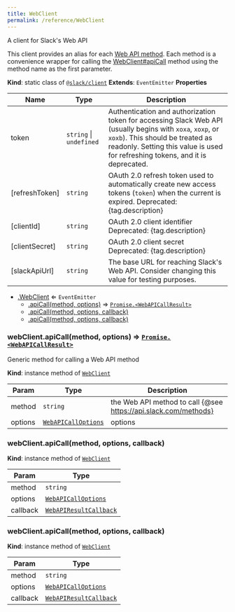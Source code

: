 ```yaml
---
title: WebClient
permalink: /reference/WebClient
---
```

A client for Slack's Web API

This client provides an alias for each [Web API method](https://api.slack.com/methods). Each method is
a convenience wrapper for calling the [WebClient#apiCall](WebClient#apiCall) method using the method name as the first parameter.

**Kind**: static class of [<code>@slack/client</code>](#module_@slack/client)
**Extends**: <code>EventEmitter</code>
**Properties**

| Name | Type | Description |
| --- | --- | --- |
| token | <code>string</code> \| <code>undefined</code> | Authentication and authorization token for accessing Slack Web API (usually begins with `xoxa`, `xoxp`, or `xoxb`). This should be treated as readonly. Setting this value is used for refreshing tokens, and it is deprecated. |
| [refreshToken] | <code>string</code> | OAuth 2.0 refresh token used to automatically create new access tokens (`token`) when the current is expired. Deprecated: {tag.description} |
| [clientId] | <code>string</code> | OAuth 2.0 client identifier Deprecated: {tag.description} |
| [clientSecret] | <code>string</code> | OAuth 2.0 client secret Deprecated: {tag.description} |
| [slackApiUrl] | <code>string</code> | The base URL for reaching Slack's Web API. Consider changing this value for testing purposes. |


* [.WebClient](#module_@slack/client.WebClient) ⇐ <code>EventEmitter</code>
    * [.apiCall(method, options)](#module_@slack/client.WebClient+apiCall) ⇒ [<code>Promise.&lt;WebAPICallResult&gt;</code>](#module_@slack/client.WebAPICallResult)
    * [.apiCall(method, options, callback)](#module_@slack/client.WebClient+apiCall)
    * [.apiCall(method, options, callback)](#module_@slack/client.WebClient+apiCall)

<a name="module_@slack/client.WebClient+apiCall"></a>

### webClient.apiCall(method, options) ⇒ [<code>Promise.&lt;WebAPICallResult&gt;</code>](#module_@slack/client.WebAPICallResult)
Generic method for calling a Web API method

**Kind**: instance method of [<code>WebClient</code>](#module_@slack/client.WebClient)

| Param | Type | Description |
| --- | --- | --- |
| method | <code>string</code> | the Web API method to call {@see https://api.slack.com/methods} |
| options | [<code>WebAPICallOptions</code>](#module_@slack/client.WebAPICallOptions) | options |

<a name="module_@slack/client.WebClient+apiCall"></a>

### webClient.apiCall(method, options, callback)
**Kind**: instance method of [<code>WebClient</code>](#module_@slack/client.WebClient)

| Param | Type |
| --- | --- |
| method | <code>string</code> |
| options | [<code>WebAPICallOptions</code>](#module_@slack/client.WebAPICallOptions) |
| callback | [<code>WebAPIResultCallback</code>](#module_@slack/client.WebAPIResultCallback) |

<a name="module_@slack/client.WebClient+apiCall"></a>

### webClient.apiCall(method, options, callback)
**Kind**: instance method of [<code>WebClient</code>](#module_@slack/client.WebClient)

| Param | Type |
| --- | --- |
| method | <code>string</code> |
| options | [<code>WebAPICallOptions</code>](#module_@slack/client.WebAPICallOptions) |
| callback | [<code>WebAPIResultCallback</code>](#module_@slack/client.WebAPIResultCallback) |


